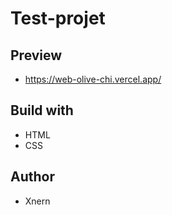 # Test-projet

  ## Preview

  - https://web-olive-chi.vercel.app/

  ## Build with

  - HTML
  - CSS

  ## Author

  - Xnern
